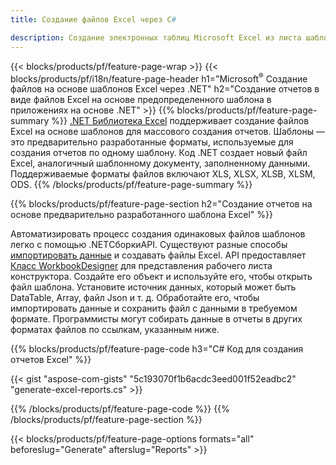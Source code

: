 ```yaml
---
title: Создание файлов Excel через C#

description: Создание электронных таблиц Microsoft Excel из листа шаблона с использованием кода C#
---
```

{{< blocks/products/pf/feature-page-wrap >}}
{{< blocks/products/pf/i18n/feature-page-header h1="Microsoft<sup>&reg;</sup> Создание файлов на основе шаблонов Excel через .NET" h2="Создание отчетов в виде файлов Excel на основе предопределенного шаблона в приложениях на основе .NET" >}}
{{% blocks/products/pf/feature-page-summary %}}
[.NET Библиотека Excel](/cells/net/) поддерживает создание файлов Excel на основе шаблонов для массового создания отчетов. Шаблоны — это предварительно разработанные форматы, используемые для создания отчетов по одному шаблону. Код .NET создает новый файл Excel, аналогичный шаблонному документу, заполненному данными. Поддерживаемые форматы файлов включают XLS, XLSX, XLSB, XLSM, ODS.
{{% /blocks/products/pf/feature-page-summary %}}

{{% blocks/products/pf/feature-page-section h2="Создание отчетов на основе предварительно разработанного шаблона Excel" %}}

Автоматизировать процесс создания одинаковых файлов шаблонов легко с помощью .NETСборкиAPI. Существуют разные способы [импортировать данные](https://docs.aspose.com/cells/net/import-data-into-worksheet/#importing-data-from-json) и создавать файлы Excel. API предоставляет [Класс WorkbookDesigner](https://reference.aspose.com/cells/net/aspose.cells/workbookdesigner) для представления рабочего листа конструктора. Создайте его объект и используйте его, чтобы открыть файл шаблона. Установите источник данных, который может быть DataTable, Array, файл Json и т. д. Обработайте его, чтобы импортировать данные и сохранить файл с данными в требуемом формате. Программисты могут собирать данные в отчеты в других форматах файлов по ссылкам, указанным ниже.



{{% blocks/products/pf/feature-page-code h3="C# Код для создания отчетов Excel" %}}

{{< gist "aspose-com-gists" "5c193070f1b6acdc3eed001f52eadbc2" "generate-excel-reports.cs" >}}

{{% /blocks/products/pf/feature-page-code %}}
{{% /blocks/products/pf/feature-page-section %}}

{{< blocks/products/pf/feature-page-options formats="all" beforeslug="Generate" afterslug="Reports" >}}
